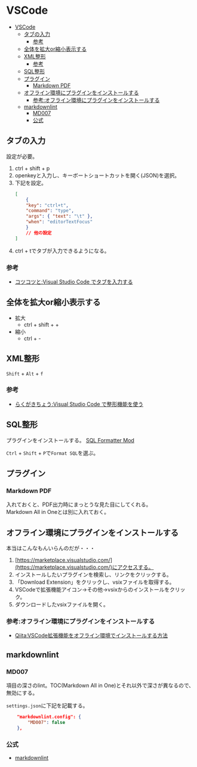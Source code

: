 # VSCode

- [VSCode](#vscode)
  - [タブの入力](#タブの入力)
    - [参考](#参考)
  - [全体を拡大or縮小表示する](#全体を拡大or縮小表示する)
  - [XML整形](#xml整形)
    - [参考](#参考-1)
  - [SQL整形](#sql整形)
  - [プラグイン](#プラグイン)
    - [Markdown PDF](#markdown-pdf)
  - [オフライン環境にプラグインをインストールする](#オフライン環境にプラグインをインストールする)
    - [参考:オフライン環境にプラグインをインストールする](#参考オフライン環境にプラグインをインストールする)
  - [markdownlint](#markdownlint)
    - [MD007](#md007)
    - [公式](#公式)

## タブの入力

設定が必要。

1. ctrl + shift + p
2. openkeyと入力し、キーボートショートカットを開く(JSON)を選択。
3. 下記を設定。
    ```json
    [
        {
        "key": "ctrl+t",
        "command": "type",
        "args": { "text": "\t" },
        "when": "editorTextFocus"
        }
        // 他の設定
    ]
    ```
4. ctrl + tでタブが入力できるようになる。

### 参考

- [コツコツと:Visual Studio Code でタブを入力する](https://kotsukotsu.work/tech/2020-10-15-visual-studio-code-%E3%81%A7%E3%82%BF%E3%83%96%E3%82%92%E5%85%A5%E5%8A%9B%E3%81%99%E3%82%8B/)

## 全体を拡大or縮小表示する

- 拡大
    - ctrl + shift + +
- 縮小
    - ctrl + -

## XML整形

```Shift``` + ```Alt``` + ```f```

### 参考

- [らくがきちょう:Visual Studio Code で整形機能を使う](https://sig9.hatenablog.com/entry/2020/01/03/000000)

## SQL整形

プラグインをインストールする。
[SQL Formatter Mod](https://marketplace.visualstudio.com/items?itemName=nmrmsys.vscode-sql-formatter-mod)

`Ctrl` + `Shift` + `P`で`Format SQL`を選ぶ。

## プラグイン

### Markdown PDF

入れておくと、PDF出力時にまっとうな見た目にしてくれる。  
Markdown All in Oneとは別に入れておく。

## オフライン環境にプラグインをインストールする

本当はこんなもんいらんのだが・・・

1. [https://marketplace.visualstudio.com/](https://marketplace.visualstudio.com/)にアクセスする。
2. インストールしたいプラグインを検索し、リンクをクリックする。
3. 「Download Extension」をクリックし、vsixファイルを取得する。
4. VSCodeで拡張機能アイコン→その他→vsixからのインストールをクリック。
5. ダウンロードしたvsixファイルを開く。

### 参考:オフライン環境にプラグインをインストールする

- [Qiita:VSCode拡張機能をオフライン環境でインストールする方法](https://qiita.com/ss_tom_jp/items/5977e4f16d78b8ca7cc8)

## markdownlint

### MD007

項目の深さのlint。TOC(Markdown All in One)とそれ以外で深さが異なるので、無効にする。

```settings.json```に下記を記載する。

``` json
    "markdownlint.config": {
        "MD007": false
    }, 
```

### 公式

- [markdownlint](https://github.com/DavidAnson/markdownlint/blob/v0.19.0/doc/Rules.md)
